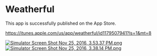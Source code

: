 # Weatherful
This app is successfully published on the App Store. 

https://itunes.apple.com/us/app/weatherful/id1179507941?ls=1&mt=8


[![Simulator Screen Shot Nov 25, 2016, 3.53.37 PM.png](https://s12.postimg.org/q1yr95rwt/Simulator_Screen_Shot_Nov_25_2016_3_53_37_PM.png)](https://postimg.org/image/42sclyb2h/)            [![Simulator Screen Shot Nov 25, 2016, 3.38.14 PM.png](https://s3.postimg.org/nutgq5jwz/Simulator_Screen_Shot_Nov_25_2016_3_38_14_PM.png)](https://postimg.org/image/5s0dyxo27/)



